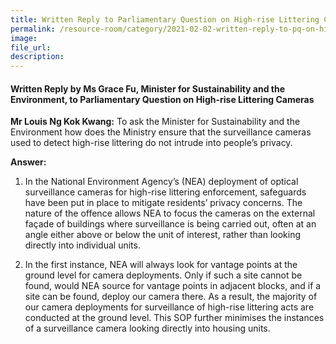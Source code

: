 ```yaml
---  
title: Written Reply to Parliamentary Question on High-rise Littering Cameras by Ms Grace Fu, Minister for Sustainability and the Environment
permalink: /resource-room/category/2021-02-02-written-reply-to-pq-on-high-rise-littering-cameras/
image:  
file_url:  
description:  
---  
```


#### Written Reply by Ms Grace Fu, Minister for Sustainability and the Environment, to Parliamentary Question on High-rise Littering Cameras

**Mr Louis Ng Kok Kwang:** To ask the Minister for Sustainability and the Environment how does the Ministry ensure that the surveillance cameras used to detect high-rise littering do not intrude into people’s privacy.

**Answer:**

1.  In the National Environment Agency’s (NEA) deployment of optical surveillance cameras for high-rise littering enforcement, safeguards have been put in place to mitigate residents’ privacy concerns. The nature of the offence allows NEA to focus the cameras on the external façade of buildings where surveillance is being carried out, often at an angle either above or below the unit of interest, rather than looking directly into individual units. 

2.	In the first instance, NEA will always look for vantage points at the ground level for camera deployments. Only if such a site cannot be found, would NEA source for vantage points in adjacent blocks, and if a site can be found, deploy our camera there. As a result, the majority of our camera deployments for surveillance of high-rise littering acts are conducted at the ground level. This SOP further minimises the instances of a surveillance camera looking directly into housing units.

